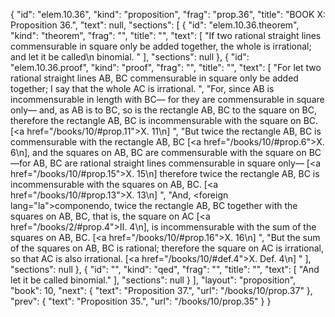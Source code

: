 {
  "id": "elem.10.36",
  "kind": "proposition",
  "frag": "prop.36",
  "title": "BOOK X: Proposition 36.",
  "text": null,
  "sections": [
    {
      "id": "elem.10.36.theorem",
      "kind": "theorem",
      "frag": "",
      "title": "",
      "text": [
        "If two rational straight lines commensurable in square only be added together, the whole is irrational; and let it be called\n       binomial. "
      ],
      "sections": null
    },
    {
      "id": "elem.10.36.proof",
      "kind": "proof",
      "frag": "",
      "title": "",
      "text": [
        "For let two rational straight lines AB, BC commensurable in square only be added together;  I say that the whole AC is irrational. ",
        "For, since AB is incommensurable in length with BC— for they are commensurable in square only— and, as AB is to BC, so is the rectangle AB, BC to the square on BC, therefore the rectangle AB, BC is incommensurable with the square on BC. [<a href=\"/books/10/#prop.11\">X. 11</a>\n] ",
        "But twice the rectangle AB, BC is commensurable with the rectangle AB, BC [<a href=\"/books/10/#prop.6\">X. 6</a>\n], and the squares on AB, BC are commensurable with the square on BC—for AB, BC are rational straight lines commensurable in square only— [<a href=\"/books/10/#prop.15\">X. 15</a>\n] therefore twice the rectangle AB, BC is incommensurable with the squares on AB, BC. [<a href=\"/books/10/#prop.13\">X. 13</a>\n] ",
        "And, <foreign lang=\"la\">componendo</foreign>, twice the rectangle AB, BC together with the squares on AB, BC, that is, the square on AC [<a href=\"/books/2/#prop.4\">II. 4</a>\n], is incommensurable with the sum of the squares on AB, BC. [<a href=\"/books/10/#prop.16\">X. 16</a>\n] ",
        "But the sum of the squares on AB, BC is rational; therefore the square on AC is irrational, so that AC is also irrational. [<a href=\"/books/10/#def.4\">X. Def. 4</a>\n] "
      ],
      "sections": null
    },
    {
      "id": "",
      "kind": "qed",
      "frag": "",
      "title": "",
      "text": [
        "And let it be called binomial."
      ],
      "sections": null
    }
  ],
  "layout": "proposition",
  "book": 10,
  "next": {
    "text": "Proposition 37.",
    "url": "/books/10/prop.37"
  },
  "prev": {
    "text": "Proposition 35.",
    "url": "/books/10/prop.35"
  }
}
